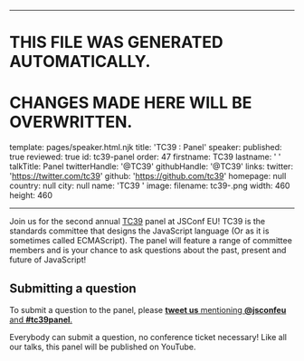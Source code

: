 ----

# THIS FILE WAS GENERATED AUTOMATICALLY.
# CHANGES MADE HERE WILL BE OVERWRITTEN.

template: pages/speaker.html.njk
title: 'TC39  : Panel'
speaker:
  published: true
  reviewed: true
  id: tc39-panel
  order: 47
  firstname: TC39
  lastname: ' '
  talkTitle: Panel
  twitterHandle: '@TC39'
  githubHandle: '@TC39'
  links:
    twitter: 'https://twitter.com/tc39'
    github: 'https://github.com/tc39'
    homepage: null
  country: null
  city: null
  name: 'TC39  '
  image:
    filename: tc39-.png
    width: 460
    height: 460

----

Join us for the second annual [TC39](https://github.com/tc39) panel at JSConf
EU! TC39 is the standards committee that designs the JavaScript language (Or as
it is sometimes called ECMAScript). The panel will feature a range of committee
members and is your chance to ask questions about the past, present and future
of JavaScript!

## Submitting a question

To submit a question to the panel, please [**tweet us** mentioning
**@jsconfeu** and
**#tc39panel**.](https://twitter.com/intent/tweet?text=Hey%20%40jsconfeu%20%23tc39panel%2C%20%E2%80%A6)

Everybody can submit a question, no conference ticket necessary! Like all our
talks, this panel will be published on YouTube.